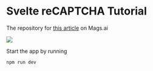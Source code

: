 # Svelte reCAPTCHA Tutorial

The repository for [this article](https://mags.ai/blog/add-recaptcha-to-a-svelte-app) on Mags.ai

![](https://user-images.githubusercontent.com/4146037/134832009-e0c3d56f-f73b-45cd-975a-25884a8458a2.gif)

Start the app by running

```
npm run dev
```
